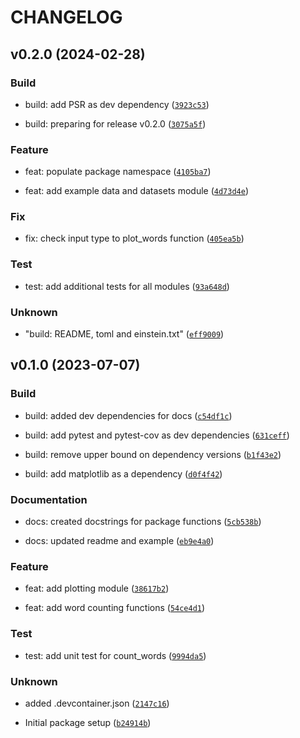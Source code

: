 # CHANGELOG



## v0.2.0 (2024-02-28)

### Build

* build: add PSR as dev dependency ([`3923c53`](https://github.com/PabloOrazi/pycounts/commit/3923c533cd1212df4268f2f971f3b077359bb1b7))

* build: preparing for release v0.2.0 ([`3075a5f`](https://github.com/PabloOrazi/pycounts/commit/3075a5fb2ce80e3f9a7f48357754034ba3d11f20))

### Feature

* feat: populate package namespace ([`4105ba7`](https://github.com/PabloOrazi/pycounts/commit/4105ba754a7de0a5703dc66497ee1504271d9e01))

* feat: add example data and datasets module ([`4d73d4e`](https://github.com/PabloOrazi/pycounts/commit/4d73d4e0045c07e35f59c706f9f86fd584174190))

### Fix

* fix: check input type to plot_words function ([`405ea5b`](https://github.com/PabloOrazi/pycounts/commit/405ea5b0608674a5a4297a6ffad190b6167d18ca))

### Test

* test: add additional tests for all modules ([`93a648d`](https://github.com/PabloOrazi/pycounts/commit/93a648dc8f0652c5b5fceccdba85cd7a527340da))

### Unknown

* &#34;build: README, toml and einstein.txt&#34; ([`eff9009`](https://github.com/PabloOrazi/pycounts/commit/eff9009ae5ceb04843f55377321ae74ea518abb0))


## v0.1.0 (2023-07-07)

### Build

* build: added dev dependencies for docs ([`c54df1c`](https://github.com/PabloOrazi/pycounts/commit/c54df1ce635dda1e833f9bfc0fe83a00f97f00d8))

* build: add pytest and pytest-cov as dev dependencies ([`631ceff`](https://github.com/PabloOrazi/pycounts/commit/631cefff3af960dba42f6e6796ad512fd992b1d9))

* build: remove upper bound on dependency versions ([`b1f43e2`](https://github.com/PabloOrazi/pycounts/commit/b1f43e2e9049420f96f042c203e468d5b8de6886))

* build: add matplotlib as a dependency ([`d0f4f42`](https://github.com/PabloOrazi/pycounts/commit/d0f4f42d1f02f935f08f229012e925e0b9bb60a4))

### Documentation

* docs: created docstrings for package functions ([`5cb538b`](https://github.com/PabloOrazi/pycounts/commit/5cb538b5a43a04388d970cff903900ceb60869dd))

* docs: updated readme and example ([`eb9e4a0`](https://github.com/PabloOrazi/pycounts/commit/eb9e4a0f047ee617288cba43c3f63a6fc69a1a57))

### Feature

* feat: add plotting module ([`38617b2`](https://github.com/PabloOrazi/pycounts/commit/38617b2bf6014767879aa27704b6532716a8caac))

* feat: add word counting functions ([`54ce4d1`](https://github.com/PabloOrazi/pycounts/commit/54ce4d11157be5c56aa3c30f190d3e99e5b7bd03))

### Test

* test: add unit test for count_words ([`9994da5`](https://github.com/PabloOrazi/pycounts/commit/9994da5c314fe1c435234d112181c02853915c53))

### Unknown

* added .devcontainer.json ([`2147c16`](https://github.com/PabloOrazi/pycounts/commit/2147c1648f4d9d589b332039e47959b9b1c837d3))

* Initial package setup ([`b24914b`](https://github.com/PabloOrazi/pycounts/commit/b24914ba70f06e6775eeb576b8530aefe3bf491c))
